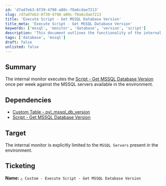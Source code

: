 ```yaml
---
id: 'd7ad7eb3-8f39-4798-a80c-f0a6cdae7213'
slug: /d7ad7eb3-8f39-4798-a80c-f0a6cdae7213
title: 'Execute Script - Get MSSQL Database Version'
title_meta: 'Execute Script - Get MSSQL Database Version'
keywords: ['mssql', 'monitor', 'database', 'version', 'script']
description: 'This document outlines the functionality of the internal monitor that executes a script to retrieve the MSSQL database version weekly. It details dependencies, target systems, and ticketing information.'
tags: ['database', 'mssql']
draft: false
unlisted: false
---
```


## Summary

The internal monitor executes the [Script - Get MSSQL Database Version](/docs/03f2c6fe-2b6d-43bd-b5c8-de3cb55c0dee) once per week against the MSSQL servers available in the environment.

## Dependencies

- [Custom Table - pvl_mssql_db_version](/docs/e0ec87f6-0624-40db-ac6b-1b7d823e6b37)
- [Script - Get MSSQL Database Version](/docs/03f2c6fe-2b6d-43bd-b5c8-de3cb55c0dee)

## Target

The internal monitor is explicitly limited to the `MSSQL Servers` present in the environment.

## Ticketing

**Name:** `△ Custom - Execute Script - Get MSSQL Database Version`
